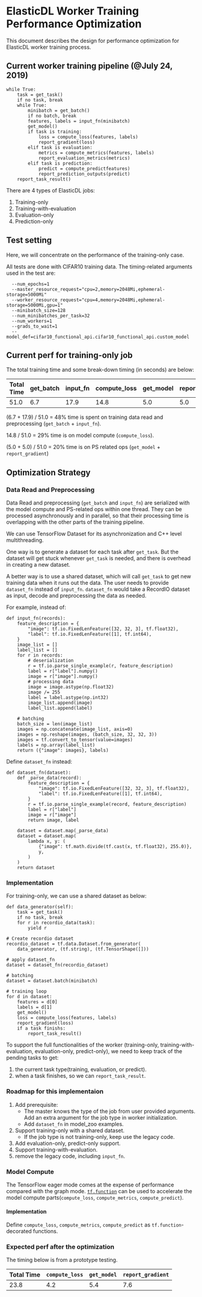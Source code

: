 # ElasticDL Worker Training Performance Optimization 
This document describes the design for performance optimization for ElasticDL worker training process.

## Current worker training pipeline (@July 24, 2019)
```
while True:
    task = get_task()
    if no task, break
    while True:
        minibatch = get_batch()
        if no batch, break
        features, labels = input_fn(minibatch)
        get_model()
        if task is training:
            loss = compute_loss(features, labels)
            report_gradient(loss)
        elif task is evaluation:
            metrics = compute_metrics(features, labels)
            report_evaluation_metrics(metrics)
        elif task is prediction:
            predict = compute_predictfeatures)
            report_prediction_outputs(predict) 
    report_task_result()
```

There are 4 types of ElasticDL jobs:

1. Training-only
2. Training-with-evaluation
2. Evaluation-only
3. Prediction-only

## Test setting
Here, we will concentrate on the performance of the training-only case.


All tests are done with CIFAR10 training data. The timing-related arguments used in the test are:

```
  --num_epochs=1
  --master_resource_request="cpu=2,memory=2048Mi,ephemeral-storage=5000Mi"
  --worker_resource_request="cpu=4,memory=2048Mi,ephemeral-storage=5000Mi,gpu=1"
  --minibatch_size=128
  --num_minibatches_per_task=32
  --num_workers=1
  --grads_to_wait=1
  --model_def=cifar10_functional_api.cifar10_functional_api.custom_model
```

## Current perf for training-only job
The total training time and some break-down timing (in seconds) are below:

Total Time | get_batch | input_fn | compute_loss | get_model | report_gradient
---|---|---|---|---|---
51.0 | 6.7 | 17.9 | 14.8 | 5.0 | 5.0

(6.7 + 17.9) / 51.0 = 48% time is spent on training data read and preprocessing (`get_batch` + `input_fn`).

14.8 / 51.0 = 29% time is on model compute (`compute_loss`).

(5.0 + 5.0) / 51.0 = 20% time is on PS related ops (`get_model` + `report_gradient`)

## Optimization Strategy

### Data Read and Preprocessing
Data Read and preprocessing (`get_batch` and `input_fn`) are serialized with the model compute and PS-related ops within one thread. They can be processed asynchronously  and in parallel, so that their processing time is overlapping with the other parts of the training pipeline.

We can use TensorFlow Dataset for its asynchronization and C++ level multithreading.

One way is to generate a dataset for each task after `get_task`. But the dataset will get stuck whenever `get_task` is needed, and there is overhead in creating a new dataset.

A better way is to use a shared dataset, which will call `get_task` to get new training data when it runs out the data.
The user needs to provide `dataset_fn` instead of `input_fn`. `dataset_fn` would take a RecordIO dataset as input, decode and preprocessing the data as needed.


For example, instead of:

```
def input_fn(records):
    feature_description = {
        "image": tf.io.FixedLenFeature([32, 32, 3], tf.float32),
        "label": tf.io.FixedLenFeature([1], tf.int64),
    }
    image_list = []
    label_list = []
    for r in records:
        # deserialization
        r = tf.io.parse_single_example(r, feature_description)
        label = r["label"].numpy()
        image = r["image"].numpy()
        # processing data
        image = image.astype(np.float32)
        image /= 255
        label = label.astype(np.int32)
        image_list.append(image)
        label_list.append(label)

    # batching
    batch_size = len(image_list)
    images = np.concatenate(image_list, axis=0)
    images = np.reshape(images, (batch_size, 32, 32, 3))
    images = tf.convert_to_tensor(value=images)
    labels = np.array(label_list)
    return ({"image": images}, labels)
```

Define `dataset_fn` instead:

```
def dataset_fn(dataset):
    def _parse_data(record):
        feature_description = {
            "image": tf.io.FixedLenFeature([32, 32, 3], tf.float32),
            "label": tf.io.FixedLenFeature([1], tf.int64),
        }
        r = tf.io.parse_single_example(record, feature_description)
        label = r["label"]
        image = r["image"]
        return image, label

    dataset = dataset.map(_parse_data)
    dataset = dataset.map(
        lambda x, y: (
            {"image": tf.math.divide(tf.cast(x, tf.float32), 255.0)},
            y,
        )
    )
    return dataset
```

### Implementation

For training-only, we can use a shared dataset as below:

```       
def data_generator(self):
    task = get_task()
    if no task, break
    for r in recordio_data(task):
        yield r

# Create recordio dataset
recordio_dataset = tf.data.Dataset.from_generator(
    data_generator, (tf.string), (tf.TensorShape([]))
    
# apply dataset_fn
dataset = dataset_fn(recordio_dataset)

# batching
dataset = dataset.batch(minibatch)

# training loop
for d in dataset:
    features = d[0]
    labels = d[1]
    get_model()
    loss = compute_loss(features, labels)
    report_gradient(loss)
    if a task finishs:
        report_task_result()
```

To support the full functionalities of the worker (training-only, training-with-evaluation, evaluation-only, predict-only), we need to keep track of the pending tasks to get:

1. the current task type(training, evaluation, or predict).
2. when a task finishes, so we can `report_task_result`.


### Roadmap for this implementaion
1. Add prerequisite: 
    * The master knows the type of the job from user provided arguments. Add an extra argument for the job type in worker initialization. 
    * Add `dataset_fn` in model_zoo examples.
2. Support training-only with a shared dataset.
    * If the job type is not training-only, keep use the legacy code.
3. Add evaluation-only, predict-only support.
4. Support training-with-evaluation.
5. remove the legacy code, including `input_fn`. 


### Model Compute
The TensorFlow eager mode comes at the expense of performance compared with the graph mode. [`tf.function`](https://www.tensorflow.org/beta/tutorials/eager/tf_function) can be used to accelerate the model compute parts(`compute_loss`, `compute_metrics`, `compute_predict`).

#### Implementation
Define `compute_loss`, `compute_metrics`, `compute_predict` as `tf.function`-decorated functions.

### Expected perf after the optimization
The timing below is from a prototype testing.

Total Time | `compute_loss` | `get_model` | `report_gradient`
---|---|---|---
23.8 | 4.2 | 5.4 | 7.6





